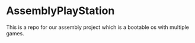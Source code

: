 # AssemblyPlayStation
This is a repo for our assembly project which is a bootable os with multiple games.
